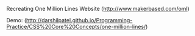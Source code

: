 Recreating One Million Lines Website (http://www.makerbased.com/oml)

Demo: (http://darshilpatel.github.io/Programming-Practice/CSS%20Core%20Concepts/one-million-lines/)